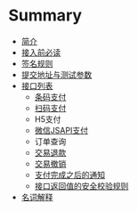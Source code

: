 # Summary

* [简介](README.md)
* [                                                       接入前必读                              ](chapter1.md)
* [签名规则](qian-ming-gui-ze.md)
* [提交地址与测试参数](ti-jiao-di-zhi-yu-ce-shi-can-shu.md)
* [接口列表](jie-kou-lie-biao.md)
  * [条码支付](jie-kou-lie-biao/a.md)
  * [扫码支付](jie-kou-lie-biao/b.md)
  * H5支付
  * [微信JSAPI支付](jie-kou-lie-biao/d.md)
  * 订单查询
  * [交易退款](jie-kou-lie-biao/jiao-yi-tui-kuan.md)
  * [交易撤销](jie-kou-lie-biao/jiao-yi-che-xiao.md)
  * [支付完成之后的通知](jie-kou-lie-biao/zhi-fu-wan-cheng-zhi-hou-de-tong-zhi.md)
  * [接口返回值的安全校验规则](jie-kou-lie-biao/jie-kou-fan-hui-zhi-de-an-quan-xiao-yan-gui-ze.md)
* [名词解释](ming-ci-jie-shi.md)


